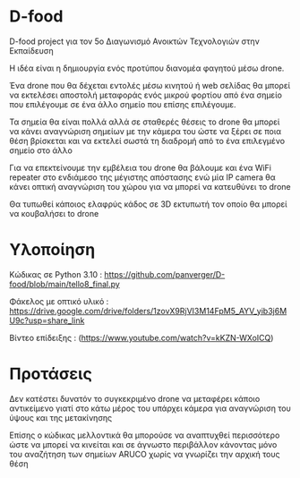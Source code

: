 # D-food
D-food project για τον 5ο Διαγωνισμό Ανοικτών Τεχνολογιών στην Εκπαίδευση

Η ιδέα είναι η δημιουργία ενός προτύπου διανομέα φαγητού μέσω drone.

Ένα drone που θα δέχεται εντολές μέσω κινητού ή web σελίδας θα μπορεί να εκτελέσει αποστολή μεταφοράς ενός μικρού φορτίου από ένα σημείο που επιλέγουμε σε ένα άλλο σημείο που επίσης επιλέγουμε. 

Τα σημεία θα είναι πολλά αλλά σε σταθερές θέσεις το drone θα μπορεί να κάνει αναγνώριση σημείων με την κάμερα του ώστε να ξέρει σε ποια θέση βρίσκεται και να εκτελεί σωστά τη διαδρομή από το ένα επιλεγμένο σημείο στο άλλο

Για να επεκτείνουμε την εμβέλεια του drone θα βάλουμε και ένα WiFi repeater στο ενδιάμεσο της μέγιστης απόστασης ενώ μία IP camera θα κάνει οπτική αναγνώριση του χώρου για να μπορεί να κατευθύνει το drone

Θα τυπωθεί κάποιος ελαφρύς κάδος σε 3D εκτυπωτή τον οποίο θα μπορεί να κουβαλήσει to drone

<H1>Υλοποίηση</H1>

Κώδικας σε Python 3.10 : https://github.com/panverger/D-food/blob/main/tello8_final.py

Φάκελος με οπτικό υλικό : https://drive.google.com/drive/folders/1zovX9RjVI3M14FpM5_AYV_yib3j6MU9c?usp=share_link

Βίντεο επίδειξης : (https://www.youtube.com/watch?v=kKZN-WXoICQ)

<H1>Προτάσεις</H1>

Δεν κατέστει δυνατόν το συγκεκριμένο drone να μεταφέρει κάποιο αντικείμενο γιατί στο κάτω μέρος του υπάρχει κάμερα για αναγνώριση του ύψους και της μετακίνησης 

Επίσης ο κώδικας μελλοντικά θα μπορούσε να αναπτυχθεί περισσότερο ώστε να μπορεί να κινείται και σε άγνωστο περιβάλλον κάνοντας μόνο του αναζήτηση των σημείων ARUCO χωρίς να γνωρίζει την αρχική τους θέση
